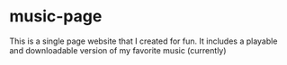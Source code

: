 # music-page
This is a single page website that I created for fun. It includes a playable and downloadable version of my favorite music (currently)     
